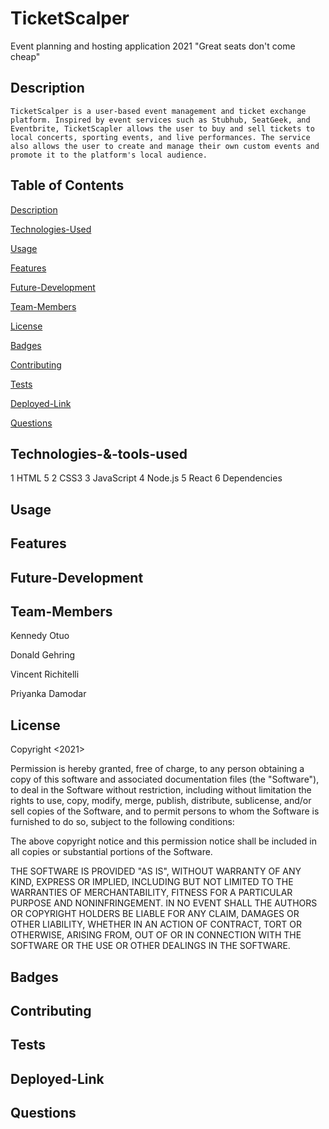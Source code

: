 # TicketScalper
 
 Event planning and hosting application 2021
 "Great seats don't come cheap"

## Description
	TicketScalper is a user-based event management and ticket exchange platform. Inspired by event services such as Stubhub, SeatGeek, and Eventbrite, TicketScapler allows the user to buy and sell tickets to local concerts, sporting events, and live performances. The service also allows the user to create and manage their own custom events and promote it to the platform's local audience.


 
## Table of Contents

[Description](#description)

[Technologies-Used](#Technologies-Used)

[Usage](#Usage)

[Features](#Features)

[Future-Development](#Future-Development)

[Team-Members](#Team-Members)

[License](#License)

[Badges](#Badges)

[Contributing](#Contributing)

[Tests](#Tests)

[Deployed-Link](#deployed-link)

[Questions](#questions)


## Technologies-&-tools-used

1 HTML 5
2 CSS3
3 JavaScript
4 Node.js
5 React 
6 Dependencies


## Usage 


## Features 

## Future-Development

## Team-Members

Kennedy Otuo 

Donald Gehring

Vincent Richitelli

Priyanka Damodar

## License

Copyright <2021> <TicketScalper>

Permission is hereby granted, free of charge, to any person obtaining a copy of this software and associated documentation files (the "Software"), to deal in the Software without restriction, including without limitation the rights to use, copy, modify, merge, publish, distribute, sublicense, and/or sell copies of the Software, and to permit persons to whom the Software is furnished to do so, subject to the following conditions:

The above copyright notice and this permission notice shall be included in all copies or substantial portions of the Software.

THE SOFTWARE IS PROVIDED "AS IS", WITHOUT WARRANTY OF ANY KIND, EXPRESS OR IMPLIED, INCLUDING BUT NOT LIMITED TO THE WARRANTIES OF MERCHANTABILITY, FITNESS FOR A PARTICULAR PURPOSE AND NONINFRINGEMENT. IN NO EVENT SHALL THE AUTHORS OR COPYRIGHT HOLDERS BE LIABLE FOR ANY CLAIM, DAMAGES OR OTHER LIABILITY, WHETHER IN AN ACTION OF CONTRACT, TORT OR OTHERWISE, ARISING FROM, OUT OF OR IN CONNECTION WITH THE SOFTWARE OR THE USE OR OTHER DEALINGS IN THE SOFTWARE.


## Badges

## Contributing 

## Tests 

## Deployed-Link

## Questions 

